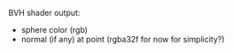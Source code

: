 BVH shader output:
- sphere color (rgb)
- normal (if any) at point (rgba32f for now for simplicity?)
